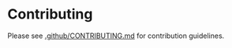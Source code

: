 # Contributing

Please see [.github/CONTRIBUTING.md](.github/CONTRIBUTING.md) for contribution guidelines.
